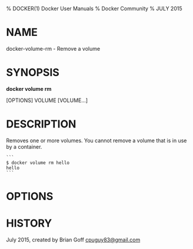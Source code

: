 % DOCKER(1) Docker User Manuals
% Docker Community
% JULY 2015
# NAME
docker-volume-rm - Remove a volume

# SYNOPSIS
**docker volume rm**

[OPTIONS] VOLUME [VOLUME...]

# DESCRIPTION

Removes one or more volumes. You cannot remove a volume that is in use by a container.

    ```
    $ docker volume rm hello
    hello
    ```

# OPTIONS

# HISTORY
July 2015, created by Brian Goff <cpuguy83@gmail.com>
